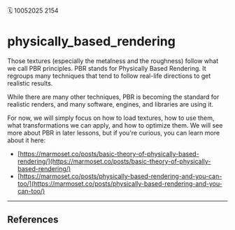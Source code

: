 🗓️ 10052025 2154

# physically_based_rendering

Those textures (especially the metalness and the roughness) follow what we call PBR principles. PBR stands for Physically Based Rendering. It regroups many techniques that tend to follow real-life directions to get realistic results.

While there are many other techniques, PBR is becoming the standard for realistic renders, and many software, engines, and libraries are using it.

For now, we will simply focus on how to load textures, how to use them, what transformations we can apply, and how to optimize them. We will see more about PBR in later lessons, but if you're curious, you can learn more about it here:

- [https://marmoset.co/posts/basic-theory-of-physically-based-rendering/](https://marmoset.co/posts/basic-theory-of-physically-based-rendering/)
- [https://marmoset.co/posts/physically-based-rendering-and-you-can-too/](https://marmoset.co/posts/physically-based-rendering-and-you-can-too/)


---
## References
